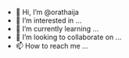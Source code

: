 - 👋 Hi, I’m @orathaija
- 👀 I’m interested in ...
- 🌱 I’m currently learning ...
- 💞️ I’m looking to collaborate on ...
- 📫 How to reach me ...

<!---
orathaija/orathaija is a ✨ special ✨ repository because its `README.md` (this file) appears on your GitHub profile.
You can click the Preview link to take a look at your changes.
--->
